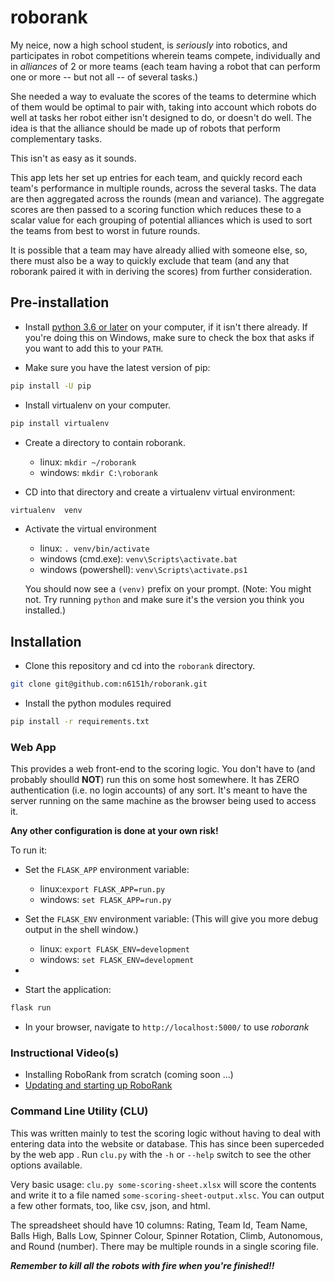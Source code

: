 # roborank
My neice, now a high school student,  is *seriously* into robotics, and participates in robot competitions wherein teams compete, individually and in *alliances*
of 2 or more teams (each team having a robot that can perform one or more -- but not all -- of several tasks.)  

She needed a way to evaluate the scores of the teams to determine which of them would be optimal to pair with, taking into account which robots do well at
tasks her robot either isn't designed to do, or doesn't do well. The idea is that the alliance should be made up of robots that perform complementary tasks.

This isn't as easy as it sounds.

This app lets her set up entries for each team, and quickly record each team's performance in multiple rounds, across the several tasks.  The 
data are then aggregated across the rounds (mean and variance).  The aggregate scores are then passed to a scoring function which reduces these to
a scalar value for each grouping of potential alliances which is used to sort the teams from best to worst in future rounds.

It is possible that a team may have already allied with someone else, so, there must also be a way to quickly exclude that team (and any that roborank
paired it with in deriving the scores) from further consideration.

## Pre-installation

* Install [python 3.6 or later](https://www.python.org/downloads/) on your computer, if it isn't there already. 
    If you're doing this on Windows, make sure to check the box that asks if you want to add this to your `PATH`.

* Make sure you have the latest version of pip:

~~~sh
pip install -U pip
~~~

* Install virtualenv on your computer.

~~~sh
pip install virtualenv
~~~

* Create a directory to contain roborank.  
    - linux: `mkdir ~/roborank`
    - windows: `mkdir C:\roborank`
    
* CD into that directory and create a virtualenv virtual environment:

~~~sh
virtualenv  venv
~~~
    
* Activate the virtual environment
    - linux: `. venv/bin/activate` 
    - windows (cmd.exe): `venv\Scripts\activate.bat`
    - windows (powershell): `venv\Scripts\activate.ps1` 
    
    You should now see a `(venv)` prefix on your prompt.  (Note: You might not. Try running `python` and make sure it's the version you think you installed.)

## Installation

* Clone this repository and cd into the `roborank` directory.

~~~sh
git clone git@github.com:n6151h/roborank.git
~~~

* Install the python modules required

~~~sh
pip install -r requirements.txt
~~~


### Web App 

This provides a web front-end to the scoring logic.  You don't have to (and probably shoulld **NOT**) run
this on some host somewhere.  It has ZERO authentication (i.e. no login accounts) of any sort.  It's meant to
have the server running on the same machine as the browser being used to access it.  

**Any other configuration is done at your own risk!**

To run it:

* Set the `FLASK_APP` environment variable:
   - linux:`export FLASK_APP=run.py` 
   - windows: `set FLASK_APP=run.py`

* Set the `FLASK_ENV` environment variable:
   (This will give you more debug output in the shell window.)
   - linux: `export FLASK_ENV=development`
   - windows: `set FLASK_ENV=development`
* 
* Start the application:
~~~sh
flask run
~~~

* In your browser, navigate to `http://localhost:5000/` to use *roborank*


### Instructional Video(s)
* Installing RoboRank from scratch (coming soon ...)
* [Updating and starting up RoboRank](https://youtu.be/jMxSTqzDbyg)

### Command Line Utility (CLU) 

This was written mainly to test the scoring logic without having to deal with entering data into 
the website or database.  This has since been superceded by the web app
.
Run `clu.py` with the `-h` or `--help` switch to see the other
options available.

Very basic usage:  `clu.py some-scoring-sheet.xlsx` will score the contents and write it to a file named 
`some-scoring-sheet-output.xlsc`.  You can output a few other formats, too, like csv, json, and html.

The spreadsheet should have 10 columns: Rating, Team Id, Team Name, Balls High, Balls Low, Spinner Colour, Spinner Rotation,
Climb, Autonomous, and Round (number).  There may be multiple rounds in a single scoring file.



***Remember to kill all the robots with fire when you're finished!!***
